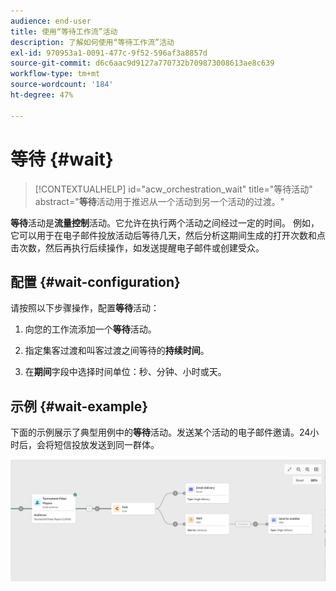 ```yaml
---
audience: end-user
title: 使用“等待工作流”活动
description: 了解如何使用“等待工作流”活动
exl-id: 970953a1-0091-477c-9f52-596af3a8857d
source-git-commit: d6c6aac9d9127a770732b709873008613ae8c639
workflow-type: tm+mt
source-wordcount: '184'
ht-degree: 47%

---
```


# 等待 {#wait}

>[!CONTEXTUALHELP]
>id="acw_orchestration_wait"
>title="等待活动"
>abstract="**等待**&#x200B;活动用于推迟从一个活动到另一个活动的过渡。"

**等待**&#x200B;活动是&#x200B;**流量控制**&#x200B;活动。它允许在执行两个活动之间经过一定的时间。 例如，它可以用于在电子邮件投放活动后等待几天，然后分析这期间生成的打开次数和点击次数，然后再执行后续操作，如发送提醒电子邮件或创建受众。

## 配置 {#wait-configuration}

请按照以下步骤操作，配置&#x200B;**等待**&#x200B;活动：

1. 向您的工作流添加一个&#x200B;**等待**&#x200B;活动。

1. 指定集客过渡和叫客过渡之间等待的&#x200B;**持续时间**。

1. 在&#x200B;**期间**&#x200B;字段中选择时间单位：秒、分钟、小时或天。

## 示例 {#wait-example}

下面的示例展示了典型用例中的&#x200B;**等待**&#x200B;活动。发送某个活动的电子邮件邀请。24小时后，会将短信投放发送到同一群体。

![使用等待活动在电子邮件邀请后24小时发送短信的工作流示例。](../assets/workflow-wait-example.png)
